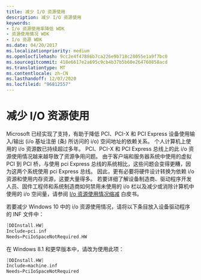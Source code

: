 ```yaml
---
title: 减少 I/O 资源使用
description: 减少 I/O 资源使用
keywords:
- I/o 资源使用率降低 WDK
- 资源使用情况 WDK
- I/o 资源 WDK
ms.date: 04/20/2017
ms.localizationpriority: medium
ms.openlocfilehash: 9cc2e4f47886b7ca226e9b718c28055e1a9f7bc0
ms.sourcegitcommit: 418e6617e2a695c9cb4b37b5b60e264760858acd
ms.translationtype: MT
ms.contentlocale: zh-CN
ms.lasthandoff: 12/07/2020
ms.locfileid: "96812557"
---
```

# <a name="io-resource-usage-reduction"></a>减少 I/O 资源使用


Microsoft 已经实现了支持，有助于降低 PCI、PCI-X 和 PCI Express 设备使用输入/输出 (i/o 基址注册 (条) 所访问的 i/o) 空间地址的依赖关系。 个人计算机上使用的 i/o 资源数已持续超过多年。 PCI、PCI-X 和 PCI Express 总线上的此 i/o 资源使用情况越来越导致了资源争用问题。 由于客户端和服务器系统中使用的虚拟 PCI 到 PCI 桥，与使用 pci Express 总线的系统相比，这些问题会变得更糟，因为这两个系统使用 pci Express 总线。 因此，更有必要将硬件设计转换为依赖 i/o 资源和使用内存资源，这要大量得多。 若要详细了解设备制造商、驱动程序开发人员、固件工程师和系统制造商如何禁用未使用的 i/o 栏以及减少或消除计算机中使用的 i/o 空间量，请参阅 [I/o 资源使用情况缩减](https://go.microsoft.com/fwlink/p/?linkid=74197) 白皮书。

若要减少 Windows 10 中的 i/o 资源使用情况，请将以下条目放入设备驱动程序的 INF 文件中：

```cpp
[DDInstall.HW]
Include=pci.inf
Needs=PciIoSpaceNotRequired.HW
```

在 Windows 8.1 和更早版本中，请改为使用此项：

```cpp
[DDInstall.HW]
Include=machine.inf
Needs=PciIoSpaceNotRequired
```
